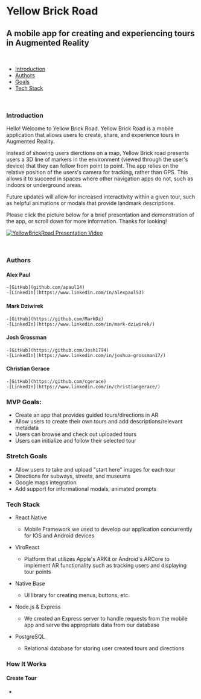 # Yellow Brick Road


## A mobile app for creating and experiencing tours in Augmented Reality

<br />

- [Introduction](#Introduction)
- [Authors](#Authors)
- [Goals](#MVP-Goals)
- [Tech Stack](#Tech-Stack)

<br />

### Introduction

  Hello! Welcome to Yellow Brick Road. Yellow Brick Road is a mobile application that allows users to create, share, and experience tours in Augmented Reality. 
  
  Instead of showing users dierctions on a map, Yellow Brick road presents users a 3D line of markers in the environment (viewed through the user's device) that they can follow from point to point. The app relies on the relative position of the users's camera for tracking, rather than GPS. This allows it to succeed in spaces where other navigation apps do not, such as indoors or underground areas. 
  
  Future updates will allow for increased interactivity within a given tour, such as helpful animations or modals that provide landmark descriptions.

  Please click the picture below for a brief presentation and demonstration of the app, or scroll down for more information. Thanks for looking!


  [![YellowBrickRoad Presentation Video](https://img.youtube.com/vi/qAMLpsmQKNo/0.jpg)](https://www.youtube.com/watch?v=qAMLpsmQKNo "YellowBrickRoad Presentation Video")

  <br/>

  ### Authors

  #### Alex Paul
    -[GitHub](github.com/apaul14)
    -[LinkedIn](https://www.linkedin.com/in/alexpaul53)
    
  #### Mark Dziwirek 
    -[GitHub](https://github.com/MarkDz)
    -[LinkedIn](https://www.linkedin.com/in/mark-dziwirek/)

  #### Josh Grossman
    -[GitHub](https://github.com/Josh1794)
    -[LinkedIn](https://www.linkedin.com/in/joshua-grossman17/)

  #### Christian Gerace
    -[GitHub](https://github.com/cgerace)
    -[LinkedIn](https://www.linkedin.com/in/christiangerace/)
  


### MVP Goals:


- Create an app that provides guided tours/directions in AR
- Allow users to create their own tours and add descriptions/relevant metadata
- Users can browse and check out uploaded tours
- Users can initialize and follow their selected tour

### Stretch Goals


- Allow users to take and upload "start here" images for each tour
- Directions for subways, streets, and museums
- Google maps integration
- Add support for informational modals, animated prompts

### Tech Stack


- React Native
  - Mobile Framework we used to develop our application concurrently for IOS and Android devices

- ViroReact
  - Platform that utilizes Apple's ARKit or Android's ARCore to implement AR functionality such as tracking users and displaying tour points

- Native Base
  - UI library for creating menus, buttons, etc.

- Node.js & Express
  - We created an Express server to handle requests from the mobile app and serve the appropriate data from our database

- PostgreSQL
  - Relational database for storing user created tours and directions


### How It Works

#### Create Tour

- 